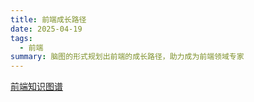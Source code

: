 ```yaml
---
title: 前端成长路径
date: 2025-04-19
tags:
  - 前端
summary: 脑图的形式规划出前端的成长路径，助力成为前端领域专家
---
```


[前端知识图谱](https://f2e.tech/mindmap?)

